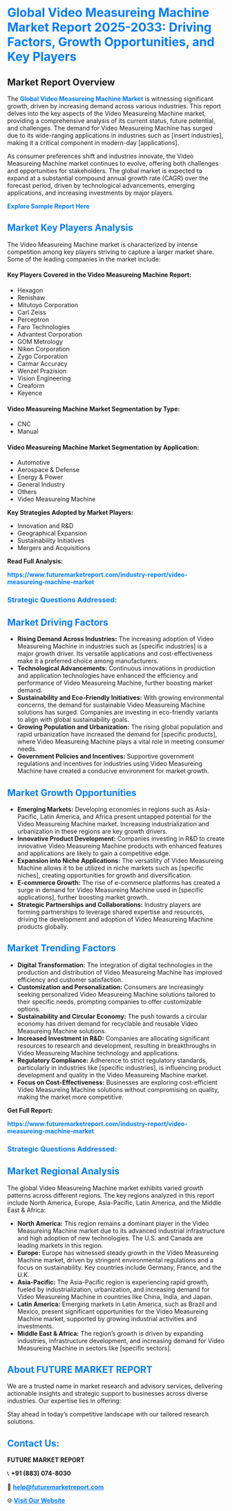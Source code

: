 <h1 style="color: #007BFF;">Global Video Measureing Machine Market Report 2025-2033: Driving Factors, Growth Opportunities, and Key Players</h1>

<section id="overview">
<h2>Market Report Overview</h2>
<p>The <a href="https://www.futuremarketreport.com/industry-report/video-measureing-machine-market" style="color: #007BFF; text-decoration: none;"><strong>Global Video Measureing Machine Market</strong></a> is witnessing significant growth, driven by increasing demand across various industries. This report delves into the key aspects of the Video Measureing Machine market, providing a comprehensive analysis of its current status, future potential, and challenges. The demand for Video Measureing Machine has surged due to its wide-ranging applications in industries such as [insert industries], making it a critical component in modern-day [applications].</p>
<p>As consumer preferences shift and industries innovate, the Video Measureing Machine market continues to evolve, offering both challenges and opportunities for stakeholders. The global market is expected to expand at a substantial compound annual growth rate (CAGR) over the forecast period, driven by technological advancements, emerging applications, and increasing investments by major players.</p>
</section>

<section id="overview">
<p><a href="https://www.futuremarketreport.com/request-sample/reportId=128771" style="color: #007BFF; text-decoration: none;"><strong>Explore Sample Report Here</strong></a></p>
</section>

<section id="key-players">
<h2 style="color: #007BFF;">Market Key Players Analysis</h2>
<p>The Video Measureing Machine market is characterized by intense competition among key players striving to capture a larger market share. Some of the leading companies in the market include:</p>
<h4>Key Players Covered in the Video Measureing Machine Report:</h4>
<ul><li>Hexagon</li><li>Renishaw</li><li>Mitutoyo Corporation</li><li>Carl Zeiss</li><li>Perceptron</li><li>Faro Technologies</li><li>Advantest Corporation</li><li>GOM Metrology</li><li>Nikon Corporation</li><li>Zygo Corporation</li><li>Carmar Accuracy</li><li>Wenzel Prazision</li><li>Vision Engineering</li><li>Creaform</li><li>Keyence</li></ul>
<h4>Video Measureing Machine Market Segmentation by Type:</h4>
<ul><li>CNC</li><li>Manual</li></ul>

<h4>Video Measureing Machine Market Segmentation by Application:</h4>
<ul><li>Automotive</li><li>Aerospace &amp; Defense</li><li>Energy &amp; Power</li><li>General Industry</li><li>Others</li><li>Video Measureing Machine</li></ul>
<p><strong>Key Strategies Adopted by Market Players:</strong></p>
<ul>
<li>Innovation and R&D</li>
<li>Geographical Expansion</li>
<li>Sustainability Initiatives</li>
<li>Mergers and Acquisitions</li>
</ul>
</section>

<section>
<p><strong>Read Full Analysis: </strong></p><a href="https://www.futuremarketreport.com/industry-report/video-measureing-machine-market" style="color: #007BFF; text-decoration: none;"><strong>https://www.futuremarketreport.com/industry-report/video-measureing-machine-market</strong></a>
<h3 style="color: #007BFF;">Strategic Questions Addressed:</h3>
</section>

<section id="driving-factors">
<h2 style="color: #007BFF;">Market Driving Factors</h2>
<ul>
<li><strong>Rising Demand Across Industries:</strong> The increasing adoption of Video Measureing Machine in industries such as [specific industries] is a major growth driver. Its versatile applications and cost-effectiveness make it a preferred choice among manufacturers.</li>
<li><strong>Technological Advancements:</strong> Continuous innovations in production and application technologies have enhanced the efficiency and performance of Video Measureing Machine, further boosting market demand.</li>
<li><strong>Sustainability and Eco-Friendly Initiatives:</strong> With growing environmental concerns, the demand for sustainable Video Measureing Machine solutions has surged. Companies are investing in eco-friendly variants to align with global sustainability goals.</li>
<li><strong>Growing Population and Urbanization:</strong> The rising global population and rapid urbanization have increased the demand for [specific products], where Video Measureing Machine plays a vital role in meeting consumer needs.</li>
<li><strong>Government Policies and Incentives:</strong> Supportive government regulations and incentives for industries using Video Measureing Machine have created a conducive environment for market growth.</li>
</ul>
</section>

<section id="growth-opportunities">
<h2 style="color: #007BFF;">Market Growth Opportunities</h2>
<ul>
<li><strong>Emerging Markets:</strong> Developing economies in regions such as Asia-Pacific, Latin America, and Africa present untapped potential for the Video Measureing Machine market. Increasing industrialization and urbanization in these regions are key growth drivers.</li>
<li><strong>Innovative Product Development:</strong> Companies investing in R&D to create innovative Video Measureing Machine products with enhanced features and applications are likely to gain a competitive edge.</li>
<li><strong>Expansion into Niche Applications:</strong> The versatility of Video Measureing Machine allows it to be utilized in niche markets such as [specific niches], creating opportunities for growth and diversification.</li>
<li><strong>E-commerce Growth:</strong> The rise of e-commerce platforms has created a surge in demand for Video Measureing Machine used in [specific applications], further boosting market growth.</li>
<li><strong>Strategic Partnerships and Collaborations:</strong> Industry players are forming partnerships to leverage shared expertise and resources, driving the development and adoption of Video Measureing Machine products globally.</li>
</ul>
</section>

<section id="trending-factors">
<h2 style="color: #007BFF;">Market Trending Factors</h2>
<ul>
<li><strong>Digital Transformation:</strong> The integration of digital technologies in the production and distribution of Video Measureing Machine has improved efficiency and customer satisfaction.</li>
<li><strong>Customization and Personalization:</strong> Consumers are increasingly seeking personalized Video Measureing Machine solutions tailored to their specific needs, prompting companies to offer customizable options.</li>
<li><strong>Sustainability and Circular Economy:</strong> The push towards a circular economy has driven demand for recyclable and reusable Video Measureing Machine solutions.</li>
<li><strong>Increased Investment in R&D:</strong> Companies are allocating significant resources to research and development, resulting in breakthroughs in Video Measureing Machine technology and applications.</li>
<li><strong>Regulatory Compliance:</strong> Adherence to strict regulatory standards, particularly in industries like [specific industries], is influencing product development and quality in the Video Measureing Machine market.</li>
<li><strong>Focus on Cost-Effectiveness:</strong> Businesses are exploring cost-efficient Video Measureing Machine solutions without compromising on quality, making the market more competitive.</li>
</ul>
</section>

<section>
<p><strong>Get Full Report: </strong></p><a href="https://www.futuremarketreport.com/industry-report/video-measureing-machine-market" style="color: #007BFF; text-decoration: none;"><strong>https://www.futuremarketreport.com/industry-report/video-measureing-machine-market</strong></a>
<h3 style="color: #007BFF;">Strategic Questions Addressed:</h3>
</section>


<section id="regional-analysis">
<h2 style="color: #007BFF;">Market Regional Analysis</h2>
<p>The global Video Measureing Machine market exhibits varied growth patterns across different regions. The key regions analyzed in this report include North America, Europe, Asia-Pacific, Latin America, and the Middle East & Africa:</p>
<ul>
<li><strong>North America:</strong> This region remains a dominant player in the Video Measureing Machine market due to its advanced industrial infrastructure and high adoption of new technologies. The U.S. and Canada are leading markets in this region.</li>
<li><strong>Europe:</strong> Europe has witnessed steady growth in the Video Measureing Machine market, driven by stringent environmental regulations and a focus on sustainability. Key countries include Germany, France, and the U.K.</li>
<li><strong>Asia-Pacific:</strong> The Asia-Pacific region is experiencing rapid growth, fueled by industrialization, urbanization, and increasing demand for Video Measureing Machine in countries like China, India, and Japan.</li>
<li><strong>Latin America:</strong> Emerging markets in Latin America, such as Brazil and Mexico, present significant opportunities for the Video Measureing Machine market, supported by growing industrial activities and investments.</li>
<li><strong>Middle East & Africa:</strong> The region’s growth is driven by expanding industries, infrastructure development, and increasing demand for Video Measureing Machine in sectors like [specific sectors].</li>
</ul>
</section>

<footer>
<h2 style="color: #007BFF;">About FUTURE MARKET REPORT</h2>
<p>We are a trusted name in market research and advisory services, delivering actionable insights and strategic support to businesses across diverse industries. Our expertise lies in offering:</p>

<p>Stay ahead in today’s competitive landscape with our tailored research solutions.</p>

<h2 style="color: #007BFF;">Contact Us:</h2>
<p><strong>FUTURE MARKET REPORT</strong></p>
<p>📞 <strong>+91 (883) 074-8030</strong></p>
<p>📧 <strong><a href="mailto:help@futuremarketreport.com" style="color: #007BFF;">help@futuremarketreport.com</a></strong></p>
<p>🌐 <strong><a href="https://www.futuremarketreport.com/" style="color: #007BFF;">Visit Our Website</a></strong></p>
</footer>